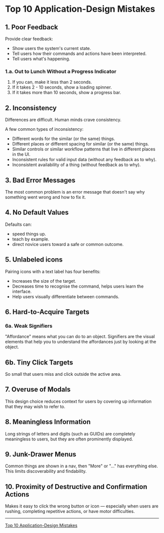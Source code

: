 # Top 10 Application-Design Mistakes

## 1. Poor Feedback

Provide clear feedback:

- Show users the system's current state.
- Tell users how their commands and actions have been interpreted.
- Tell users what's happening.

### 1.a. Out to Lunch Without a Progress Indicator

1. If you can, make it less than 2 seconds.
2. If it takes 2 - 10 seconds, show a loading spinner.
3. If it takes more than 10 seconds, show a progress bar.

## 2. Inconsistency

Differences are difficult. Human minds crave consistency.

A few common types of inconsistency:

- Different words for the similar (or the same) things.
- Different places or different spacing for similar (or the same) things.
- Similar controls or similar workflow patterns that live in different places in the UI.
- Inconsistent rules for valid input data (without any feedback as to why).
- Inconsistent availability of a thing (without feedback as to why).

## 3. Bad Error Messages

The most common problem is an error message that doesn't say why something went wrong and how to fix it.

## 4. No Default Values

Defaults can:

- speed things up.
- teach by example.
- direct novice users toward a safe or common outcome.

## 5. Unlabeled icons

Pairing icons with a text label has four benefits:

- Increases the size of the target.
- Decreases time to recognise the command, helps users learn the interface.
- Help users visually differentiate between commands.

## 6. Hard-to-Acquire Targets

### 6a. Weak Signifiers

"Affordance" means what you can do to an object. Signifiers are the visual elements that help you to understand the affordances just by looking at the object.

## 6b. Tiny Click Targets

So small that users miss and click outside the active area.

## 7. Overuse of Modals

This design choice reduces context for users by covering up information that they may wish to refer to.

## 8. Meaningless Information

Long strings of letters and digits (such as GUIDs) are completely meaningless to users, but they are often prominently displayed.

## 9. Junk-Drawer Menus

Common things are shown in a nav, then "More" or "..." has everything else. This limits discoverability and findability.

## 10. Proximity of Destructive and Confirmation Actions

Makes it easy to click the wrong button or icon — especially when users are rushing, completing repetitive actions, or have motor difficulties.

---

[Top 10 Application-Design Mistakes](https://www.nngroup.com/articles/top-10-application-design-mistakes/)